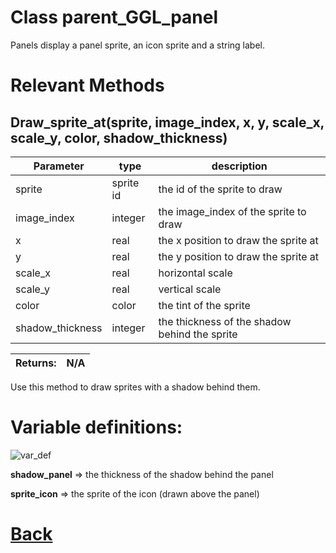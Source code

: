 # Class parent_GGL_panel

Panels display a panel sprite, an icon sprite and a string label.

# Relevant Methods

## Draw_sprite_at(sprite, image_index, x, y, scale_x, scale_y, color, shadow_thickness)

| Parameter   |  type   |              description                   |
|--           |       --|--                                          |
|   sprite      | sprite id  |        the id of the sprite to draw     |
|   image_index      | integer  |      the image_index of the sprite to draw          |
|   x         | real    |      the x position to draw the sprite at    |
|   y         | real    |       the y position to draw the sprite at   |
|   scale_x    | real   |     horizontal scale       |
|   scale_y    | real   |    vertical scale   |
|   color      | color   |          the tint of the sprite   |
|   shadow_thickness    | integer   |   the thickness of the shadow behind the sprite  |

| Returns:  | N/A |
|--         |                             --|

Use this method to draw sprites with a shadow behind them.

# Variable definitions:

![var_def](https://github.com/Ced30/GML-GUI-Library-GGL-Documentation/blob/main/Images/API/GGL_instance/parent_GGL_panel.png)

**shadow_panel** => the thickness of the shadow behind the panel

**sprite_icon**  => the sprite of the icon (drawn above the panel)

# [Back](https://github.com/Ced30/GML-GUI-Library-GGL-Documentation/blob/main/API/Instance%20Classes.md)
